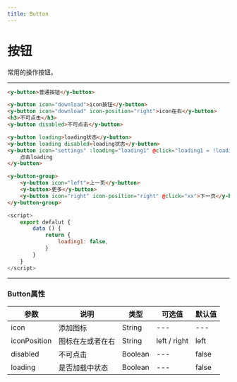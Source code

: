 ```yaml
---
title: Button
---
```


# 按钮

常用的操作按钮。

---

<ClientOnly>
<y-button></y-button>
</ClientOnly>


```html
<y-button>普通按钮</y-button>

<y-button icon="download">icon按钮</y-button>
<y-button icon="download" icon-position="right">icon在右</y-button>
<h3>不可点击</h3>
<y-button disabled>不可点击</y-button>

<y-button loading>loading状态</y-button>
<y-button loading disabled>loading状态</y-button>
<y-button icon="settings" :loading="loading1" @click="loading1 = !loading1">
    点击loading
</y-button>

<y-button-group>
    <y-button icon="left">上一页</y-button>
    <y-button>更多</y-button>
    <y-button icon="right" icon-position="right" @click="xx">下一页</y-button>
</y-button-group>

```
``` js
<script>
    export defalut {
        data () {
            return {
                loading1: false,
            }
        }
    }
</script>
```

---

### Button属性

| 参数 | 说明 | 类型 | 可选值 | 默认值
| ------ | ------ | ------ | ------ | ------ |
| icon | 添加图标 | String | --- | --- |
| iconPosition | 图标在左或者在右 | String | left / right | left |
| disabled | 不可点击 | Boolean| --- | false |
| loading | 是否加载中状态 | Boolean | --- | false |

